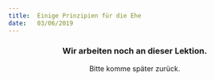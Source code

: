 ```yaml
---
title:  Einige Prinzipien für die Ehe
date:   03/06/2019
---
```


### <center>Wir arbeiten noch an dieser Lektion.</center>
<center>Bitte komme später zurück.</center>
